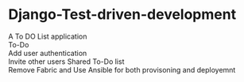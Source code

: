 # Django-Test-driven-development
A To DO List application   
To-Do   
Add user authentication   
Invite other users
Shared To-Do list   
Remove Fabric and Use Ansible for both provisoning and deployemnt

